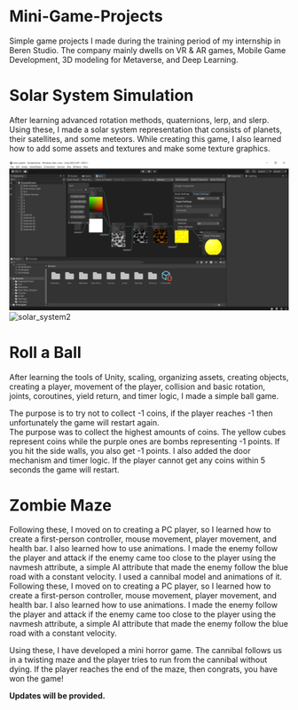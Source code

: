 # Mini-Game-Projects
 Simple game projects I made during the training period of my internship in Beren Studio. 
 The company mainly dwells on VR & AR games, Mobile Game Development, 3D modeling for Metaverse, and Deep Learning. 

 # Solar System Simulation

After learning advanced rotation methods, quaternions, lerp, and slerp. Using these, I made a solar system representation that consists of planets, their satellites, and some meteors.
While creating this game, I also learned how to add some assets and textures and make some texture graphics.

![solar_system](https://github.com/beyzacapraz/Mini-Game-Projects/blob/main/solar_system/solar_system%20(1).png?raw=true)
![solar_system2]([https://github.com/beyzacapraz/Mini-Game-Projects/blob/main/solar_system/solar_system%20(1).png?raw=true](https://github.com/beyzacapraz/Mini-Game-Projects/blob/main/solar_system/solar_system%20(2).png?raw=true))
# Roll a Ball

After learning the tools of Unity, scaling, organizing assets, creating objects, creating a player, movement of the player,
collision and basic rotation, joints, coroutines, yield return, and timer logic, I made a simple ball game.

The purpose is to try not to collect -1 coins, if the player reaches -1 then unfortunately the game will restart again.   
The purpose was to collect the highest amounts of coins.  The yellow cubes represent coins while the purple ones are bombs representing -1 points. 
If you hit the side walls, you also get -1 points. I also added the door mechanism and timer logic. If the player cannot get any coins within 5 seconds the game will restart.

# Zombie Maze

Following these, I moved on to creating a PC player, so I learned how to create a first-person controller, mouse movement, player movement, and health bar. 
I also learned how to use animations. I made the enemy follow the player and attack if the enemy came too close to the player using the navmesh attribute, a simple AI attribute that made the enemy follow the blue road with a constant velocity. I used a cannibal model and animations of it. Following these, I moved on to creating a PC player, so I learned how to create a first-person controller, mouse movement, player movement, and health bar. I also learned how to use animations. I made the enemy follow the player and attack if the enemy came too close to the player using the navmesh attribute, a simple AI attribute that made the enemy follow the blue road with a constant velocity.

Using these, I have developed a mini horror game. The cannibal follows us in a twisting maze and the player tries to run from the cannibal without dying. If the player reaches the end of the maze, then congrats, you have won the game!   

**Updates will be provided.**
